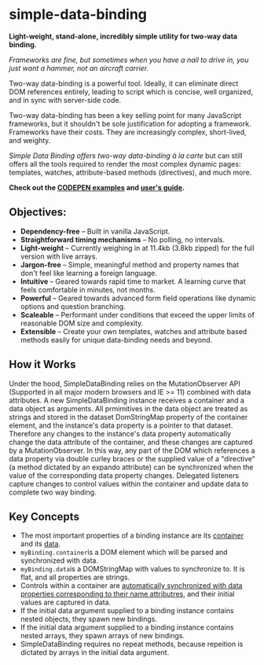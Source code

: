 # simple-data-binding
<strong>Light-weight, stand-alone, incredibly simple utility for two-way data binding.</strong>

<em>Frameworks are fine, but sometimes when you have a nail to drive in, you just want a hammer, not an aircraft carrier.</em>
<p>
Two-way data-binding is a powerful tool.  Ideally, it can eliminate direct DOM references entirely, leading to script which is concise, well organized, and in sync with server-side code.
</p>
<p>
Two-way data-binding has been a key selling point for many JavaScript frameworks, but it shouldn't be sole justification for adopting a framework. Frameworks have their costs.  They are increasingly complex, short-lived, and weighty.
</p>
<p>
<em>Simple Data Binding offers two-way data-binding à la carte </em> but can still offers all the tools required to render the most complex dynamic pages:  templates, watches, attribute-based methods (directives), and much more.
</p>
<p>
<strong>Check out the <a href="https://avramlavinsky.github.io/simple-data-binding/examples/examples.html">CODEPEN examples</a> and <a href="https://avramlavinsky.github.io/simple-data-binding/docs/guide.html">user's guide</a>.</strong>
</p>

<h2>Objectives:</h2>

<ul>
  <li>
  <strong>Dependency-free</strong> – Built in vanilla JavaScript. 
  </li>
  <li>
  <strong>Straightforward timing mechanisms</strong> – No polling, no intervals. 
  </li>
  <li>
  <strong>Light-weight</strong> – Currently weighing in at 11.4kb (3.8kb zipped) for the full version with live arrays.
  </li>
  <li>
  <strong>Jargon-free</strong> – Simple, meaningful method and property names that don't feel like learning a foreign language. 
  </li>
  <li>
  <strong>Intuitive</strong> – Geared towards rapid time to market.  A learning curve that feels comfortable in minutes, not months. 
  </li>
  <li>
  <strong>Powerful</strong> – Geared towards advanced form field operations like dynamic options and question branching.
  </li>
  <li>
  <strong>Scaleable</strong> – Performant under conditions that exceed the upper limits of reasonable DOM size and complexity.
  </li>
  <li>
  <strong>Extensible</strong> – Create your own templates, watches and attribute based methods easily for unique data-binding needs and beyond.
  </li>
</ul>


<h2>How it Works</h2>

<p>
Under the hood, SimpleDataBinding relies on the MutationObserver API (Supported in all major modern browsers and IE >= 11) combined with data attributes.  A new SimpleDataBinding instance receives a container and a data object as arguments. All prmimitives in the data object are treated as strings and stored in the dataset DomStringMap property of the container element, and the instance's data property is a pointer to that dataset.  Therefore any changes to the instance's data property automatically change the data attribute of the container, and these changes are captured by a MutationObserver.  In this way, any part of the DOM which references a data property via double curley braces or the supplied value of a "directive" (a method dictated by an expando attribute) can be synchronized when the value of the corresponding data property changes.  Delegated listeners capture changes to control values within the container and update data to complete two way binding.
</p>


<h2>Key Concepts</h2>

<ul>
  <li>The most important properties of a binding instance are its <a href="https://avramlavinsky.github.io/simple-data-binding/docs/guide.html#Properties-container">container</a> and its <a href="https://avramlavinsky.github.io/simple-data-binding/docs/guide.html#Properties-data">data</a>.</li>
  <li><code>myBinding.container</code>is a DOM element which will be parsed and synchronized with data.</li>
  <li><code>myBinding.data</code>is a DOMStringMap with values to synchronize to.  It is flat, and all properties are strings.</li>
  <li>Controls within a container are <a href="https://avramlavinsky.github.io/simple-data-binding/examples/examples.html"> automatically synchronized with data properties corresponding to their name attributres</a>, and their initial values are captured in data.</li>
  <li>If the initial data argument supplied to a binding instance contains nested objects, they spawn new bindings.</li>
  <li>If the initial data argument supplied to a binding instance contains nested arrays, they spawn arrays of new bindings.</li>
  <li>SimpleDataBinding requires no repeat methods, because repeition is dictated by arrays in the initial data argument.
</ul>
